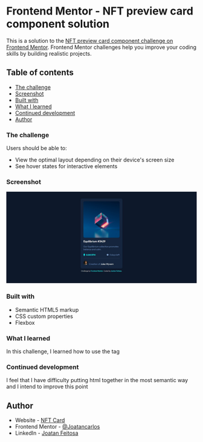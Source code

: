 # Frontend Mentor - NFT preview card component solution

This is a solution to the [NFT preview card component challenge on Frontend Mentor](https://www.frontendmentor.io/challenges/nft-preview-card-component-SbdUL_w0U). Frontend Mentor challenges help you improve your coding skills by building realistic projects. 

## Table of contents

  - [The challenge](#the-challenge)
  - [Screenshot](#screenshot)
  - [Built with](#built-with)
  - [What I learned](#what-i-learned)
  - [Continued development](#continued-development)
  - [Author](#author)


### The challenge

Users should be able to:

- View the optimal layout depending on their device's screen size
- See hover states for interactive elements

### Screenshot

![](./images/screenshot-result.jpg)

### Built with

- Semantic HTML5 markup
- CSS custom properties
- Flexbox


### What I learned

In this challenge, I learned how to use the <span> tag

### Continued development

I feel that I have difficulty putting html together in the most semantic way and I intend to improve this point


## Author

- Website - [NFT Card](https://joatancarlos.github.io/nft-challenge/)
- Frontend Mentor - [@Joatancarlos](https://www.frontendmentor.io/profile/yourusername)
- LinkedIn - [Joatan Feitosa](www.linkedin.com/in/joatan-feitosa
)
